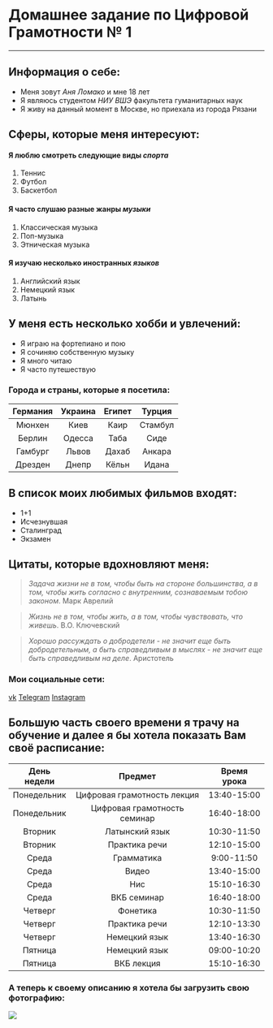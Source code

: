 # Домашнее задание по Цифровой Грамотности № 1
* * *

## Информация о себе:
* Меня зовут *Аня Ломако* и мне 18 лет
* Я являюсь студентом  *НИУ ВШЭ* факультета гуманитарных наук
* Я живу на данный момент в Москве, но приехала из города Рязани
## Сферы, которые меня интересуют:
#### Я люблю смотреть следующие виды *спорта*
1. Теннис
2. Футбол 
3. Баскетбол 
#### Я часто слушаю разные жанры *музыки*
1. Классическая музыка
2. Поп-музыка
3. Этническая музыка
#### Я изучаю несколько иностранных *языков*
1. Английский язык
2. Немецкий язык
3. Латынь
## У меня есть несколько хобби и увлечений:
   * Я играю на фортепиано и пою
   * Я сочиняю собственную музыку
   * Я много читаю 
   * Я часто путешествую 
### Города и страны, которые я посетила:
| Германия  | Украина  | Египет  | Турция  |
|:---------:|:--------:|:-------:|:-------:|
|Мюнхен     |Киев      |Каир     |Стамбул  |
|Берлин     |Одесса    |Таба     |Сиде     |
|Гамбург    |Львов     |Дахаб    |Анкара   |
|Дрезден    |Днепр     |Кёльн    |Идана    |
## В список моих любимых фильмов входят:
- 1+1
- Исчезнувшая
- Сталинград
- Экзамен
## Цитаты, которые вдохновляют меня: 
>*Задача жизни не в том, чтобы быть на стороне большинства, а в том, чтобы жить согласно с внутренним, сознаваемым тобою законом*. Марк Аврелий

>*Жизнь не в том, чтобы жить, а в том, чтобы чувствовать, что живешь*. В.О. Ключевский

>*Хорошо рассуждать о добродетели - не значит еще быть добродетельным, а быть справедливым в мыслях - не значит еще быть справедливым на деле*. Аристотель 
### Мои социальные сети:
[vk](https://vk.com/llllllllllllllllllkl)
[Telegram](https://t.me/AnnLomako)
[Instagram](https://www.imstagram/com/lomannskaya/)

## Большую часть своего времени я трачу на обучение и далее я бы хотела показать Вам своё расписание: 
День недели|Предмет|Время урока|
|:---:|:---:|:---:|
Понедельник|Цифровая грамотность лекция|13:40-15:00|
Понедельник|Цифровая грамотность семинар|16:40-18:00|
Вторник|Латынский язык|10:30-11:50|
Вторник|Практика речи|12:10-15:00|
Среда|Грамматика|9:00-11:50|
Среда|Видео|13:40-15:00|
Среда|Нис|15:10-16:30|
Среда|ВКБ семинар|16:40-18:00|
Четверг|Фонетика|10:30-11:50|
Четверг|Практика речи|12:10-13:30|
Четверг|Немецкий язык|13:40-16:30|
Пятница|Немецкий язык|09:00-10:20|
Пятница|ВКБ лекция|15:10-16:30|
### А теперь к своему описанию я хотела бы загрузить свою фотографию:
![](https://lh3.googleusercontent.com/-P6ZnY_4i5uA/WmNpaaDrvzI/AAAAAAAABkQ/SYz3gVltylIYTOds8C9euUkftFlfpqJ6QCJoC/w530-h530-n-rw/aI5cSLm3SXk.jpg)

